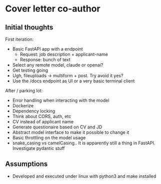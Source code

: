 # Cover letter co-author

## Initial thoughts

First iteration:

- Basic FastAPI app with a endpoint
  - Request: job description + applicant-name
  - Response: bunch of text
- Select any remote model, claude or openai?
- Get testing going
- Ugh, fileuploads -> multiform + post. Try avoid it yes?
- Use the /docs endpoint as UI or a very basic terminal client

After / parking lot:

- Error handling when interacting with the model
- Dockerize
- Dependency locking
- Think about CORS, auth, etc
- CV instead of applicant name
- Generate questionaire based on CV and JD
- Abstract model interface to make it possible to change it
- Basic throttling on the model usage
- snake_casing vs camelCasing.. It is apparently still a thing in FastAPI. Investigate pydantic stuff

## Assumptions

- Developed and executed under linux with python3 and make installed
